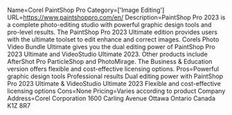 Name=Corel PaintShop Pro
Category=['Image Editing']
URL=https://www.paintshoppro.com/en/
Description=PaintShop Pro 2023 is a complete photo-editing studio with powerful graphic design tools and pro-level results. The PaintShop Pro 2023 Ultimate edition provides users with the ultimate toolset to edit enhance and correct images. Corels Photo Video Bundle Ultimate gives you the dual editing power of PaintShop Pro 2023 Ultimate and VideoStudio Ultimate 2023. Other products include AfterShot Pro ParticleShop and PhotoMirage. The Business & Education version offers flexible and cost-effective licensing options.
Pros=Powerful graphic design tools Professional results Dual editing power with PaintShop Pro 2023 Ultimate & VideoStudio Ultimate 2023 Flexible and cost-effective licensing options
Cons=None
Pricing=Varies according to product
Company Address=Corel Corporation 1600 Carling Avenue Ottawa Ontario Canada K1Z 8R7
